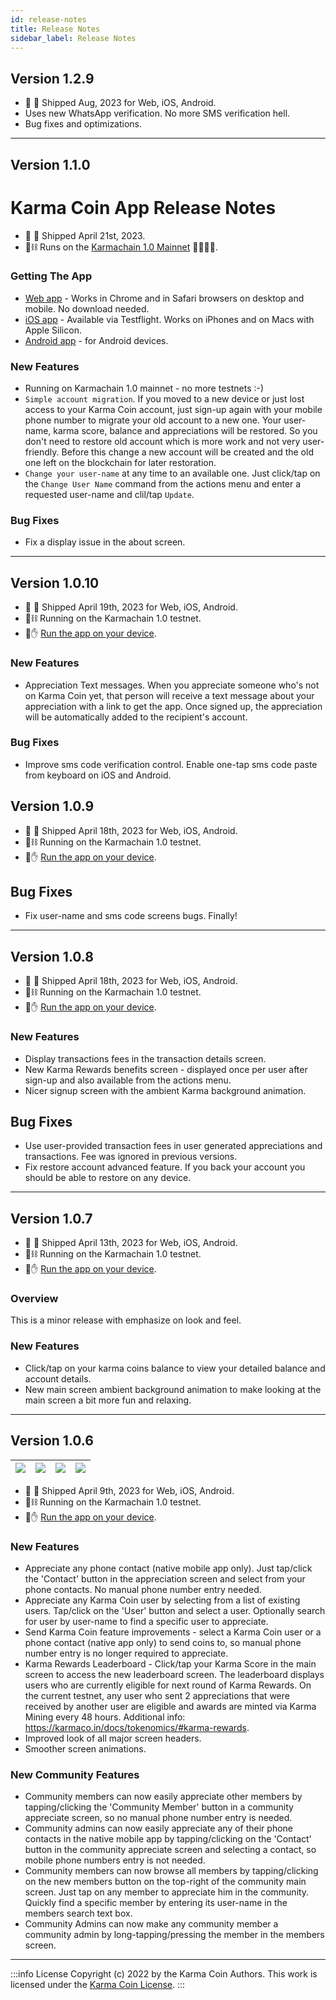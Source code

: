 ```yaml
---
id: release-notes
title: Release Notes
sidebar_label: Release Notes
---
```



## Version 1.2.9
- 🚛 🥂 Shipped Aug, 2023 for Web, iOS, Android.
- Uses new WhatsApp verification. No more SMS verification hell.
- Bug fixes and optimizations.

---
## Version 1.1.0
# Karma Coin App Release Notes
- 🚛 🥂 Shipped April 21st, 2023.
- 🧱⛓️ Runs on the [Karmachain 1.0 Mainnet](https://chain.karmaco.in/) 🎉🍾🎊🥳.

### Getting The App
- [Web app](https://app.karmaco.in) - Works in Chrome and in Safari browsers on desktop and mobile. No download needed.
- [iOS app](https://apple.co/3LUannD) - Available via Testflight. Works on iPhones and on Macs with Apple Silicon.
- [Android app](https://bit.ly/3FPWRxE) - for Android devices.

### New Features
- Running on Karmachain 1.0 mainnet - no more testnets :-)
- `Simple account migration`. If you moved to a new device or just lost access to your Karma Coin account, just sign-up again with your mobile phone number to migrate your old account to a new one. Your user-name, karma score, balance and appreciations will be restored. So you don't need to restore old account which is more work and not very user-friendly. Before this change a new account will be created and the old one left on the blockchain for later restoration.
- `Change your user-name` at any time to an available one. Just click/tap on the `Change User Name` command from the actions menu and enter a requested user-name and clil/tap `Update`.

### Bug Fixes
- Fix a display issue in the about screen.

---

## Version 1.0.10
- 🚛 🥂 Shipped April 19th, 2023 for Web, iOS, Android.
- 🧱⛓️ Running on the Karmachain 1.0 testnet.
- 📱✋ [Run the app on your device](https://karmaco.in/testnet).

### New Features
- Appreciation Text messages. When you appreciate someone who's not on Karma Coin yet, that person will receive a text message about your appreciation with a link to get the app. Once signed up, the appreciation will be automatically added to the recipient's account.


### Bug Fixes
- Improve sms code verification control. Enable one-tap sms code paste from keyboard on iOS and Android. 

## Version 1.0.9
- 🚛 🥂 Shipped April 18th, 2023 for Web, iOS, Android.
- 🧱⛓️ Running on the Karmachain 1.0 testnet.
- 📱✋ [Run the app on your device](https://karmaco.in/testnet).


## Bug Fixes
- Fix user-name and sms code screens bugs. Finally!

----

## Version 1.0.8
- 🚛 🥂 Shipped April 18th, 2023 for Web, iOS, Android.
- 🧱⛓️ Running on the Karmachain 1.0 testnet.
- 📱✋ [Run the app on your device](https://karmaco.in/testnet).

### New Features
- Display transactions fees in the transaction details screen.
- New Karma Rewards benefits screen - displayed once per user after sign-up and also available from the actions menu.
- Nicer signup screen with the ambient Karma background animation.

## Bug Fixes
- Use user-provided transaction fees in user generated appreciations and transactions. Fee was ignored in previous versions.
- Fix restore account advanced feature. If you back your account you should be able to restore on any device.

---

## Version 1.0.7
- 🚛 🥂 Shipped April 13th, 2023 for Web, iOS, Android.
- 🧱⛓️ Running on the Karmachain 1.0 testnet.
- 📱✋ [Run the app on your device](https://karmaco.in/testnet).

### Overview
This is a minor release with emphasize on look and feel.

### New Features
- Click/tap on your karma coins balance to view your detailed balance and account details.
- New main screen ambient background animation to make looking at the main screen a bit more fun and relaxing.

---

## Version 1.0.6

| ![](/main.png)   	 | ![](/appreciate.png)	 | ![](/members.png)	 | ![](/send.png) |
|--------------------|-----------------------|--------------------|----------------|

- 🚛 🥂 Shipped April 9th, 2023 for Web, iOS, Android.
- 🧱⛓️ Running on the Karmachain 1.0 testnet.
- 📱✋ [Run the app on your device](https://karmaco.in/testnet).

### New Features
- Appreciate any phone contact (native mobile app only). Just tap/click the 'Contact' button in the appreciation screen and select from your phone contacts. No manual phone number entry needed.
- Appreciate any Karma Coin user by selecting from a list of existing users. Tap/click on the 'User' button and select a user. Optionally search for user by user-name to find a specific user to appreciate.
- Send Karma Coin feature improvements - select a Karma Coin user or a phone contact (native app only) to send coins to, so manual phone number entry is no longer required to appreciate.
- Karma Rewards Leaderboard - Click/tap your Karma Score in the main screen to access the new leaderboard screen. The leaderboard displays users who are currently eligible for next round of Karma Rewards. On the current testnet, any user who sent 2 appreciations that were received by another user are eligible and awards are minted via Karma Mining every 48 hours. Additional info: https://karmaco.in/docs/tokenomics/#karma-rewards.
- Improved look of all major screen headers.
- Smoother screen animations.

### New Community Features
- Community members can now easily appreciate other members by tapping/clicking the 'Community Member' button in a community appreciate screen, so no manual phone number entry is needed.
- Community admins can now easily appreciate any of their phone contacts in the native mobile app by tapping/clicking on the 'Contact' button in the community appreciate screen and selecting a contact, so mobile phone numbers entry is not needed.
- Community members can now browse all members by tapping/clicking on the new members button on the top-right of the community main screen. Just tap on any member to appreciate him in the community. Quickly find a specific member by entering its user-name in the members search text box.
- Community Admins can now make any community member a community admin by long-tapping/pressing the member in the members screen.

---
:::info License
Copyright (c) 2022 by the Karma Coin Authors. This work is licensed under the [Karma Coin License](/docs/license).
:::
